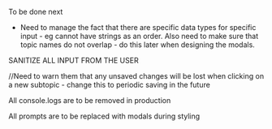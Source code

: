 To be done next
  - Need to manage the fact that there are specific data types for specific input - eg cannot have strings as an order. Also need to make sure that topic names do not overlap - do this later when designing the modals.

SANITIZE ALL INPUT FROM THE USER

//Need to warn them that any unsaved changes will be lost when clicking on a new subtopic - change this to periodic saving in the future


All console.logs are to be removed in production

All prompts are to be replaced with modals during styling
